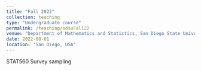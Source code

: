```yaml
---
title: "Fall 2022"
collection: teaching
type: "Undergraduate course"
permalink: /teaching/sdsuFall22
venue: "Department of Mathematics and Statistics, San Diego State University"
date: 2022-08-01
location: "San Diego, USA"
---
```


STAT560 Survey sampling 
